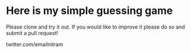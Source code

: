 # Here is my simple guessing game

Please clone and try it out.  If you would like to improve it please do so and submit a pull request!

twitter.com/emailnitram 
